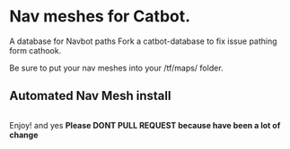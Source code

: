 # Nav meshes for Catbot.
A database for Navbot paths Fork a catbot-database to fix issue pathing form cathook.

Be sure to put your nav meshes into your /tf/maps/ folder.

## Automated Nav Mesh install
```git clone --recursive https://github.com/AsE710/catbot-database;cd catbot-database;sudo cp -R nav\ meshes/* ~/.steam/steam/steamapps/common/Team\ Fortress\ 2/tf/maps;sudo chmod 755 -R ~/.steam/steam/steamapps/common/Team\ Fortress\ 2/tf/maps;cd ..;cd catbot-database;sudo cp -R configs /opt/cathook/configs;sudo chmod 755 /opt/cathook/configs;cd ..;sudo rm -r catbot-database
```

Enjoy!
and yes **Please DONT PULL REQUEST because have been a lot of change**
